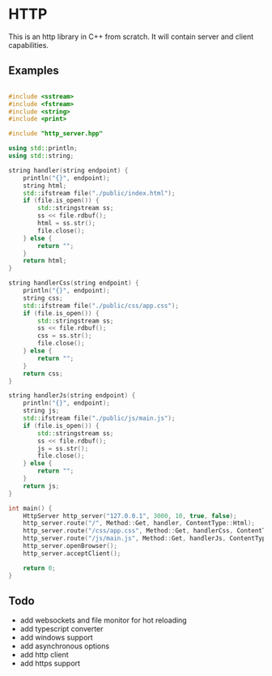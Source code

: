# HTTP

This is an http library in C++ from scratch. It will contain server and client
capabilities.

## Examples
```c++

#include <sstream>
#include <fstream>
#include <string>
#include <print>

#include "http_server.hpp"

using std::println;
using std::string;

string handler(string endpoint) {
    println("{}", endpoint);
    string html;
    std::ifstream file("./public/index.html");
    if (file.is_open()) {
        std::stringstream ss;
        ss << file.rdbuf();
        html = ss.str();
        file.close();
    } else {
        return "";
    }
    return html;
}

string handlerCss(string endpoint) {
    println("{}", endpoint);
    string css;
    std::ifstream file("./public/css/app.css");
    if (file.is_open()) {
        std::stringstream ss;
        ss << file.rdbuf();
        css = ss.str();
        file.close();
    } else {
        return "";
    }
    return css;
}

string handlerJs(string endpoint) {
    println("{}", endpoint);
    string js;
    std::ifstream file("./public/js/main.js");
    if (file.is_open()) {
        std::stringstream ss;
        ss << file.rdbuf();
        js = ss.str();
        file.close();
    } else {
        return "";
    }
    return js;
}

int main() {
    HttpServer http_server("127.0.0.1", 3000, 10, true, false);
    http_server.route("/", Method::Get, handler, ContentType::Html);
    http_server.route("/css/app.css", Method::Get, handlerCss, ContentType::Css);
    http_server.route("/js/main.js", Method::Get, handlerJs, ContentType::JavaScript);
    http_server.openBrowser();
    http_server.acceptClient();

    return 0;
}

```

## Todo
- add websockets and file monitor for hot reloading
- add typescript converter
- add windows support
- add asynchronous options
- add http client
- add https support
